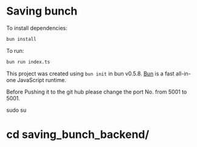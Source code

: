 # Saving bunch 

To install dependencies:

```bash
bun install
```

To run:

```bash
bun run index.ts
```

This project was created using `bun init` in bun v0.5.8. [Bun](https://bun.sh) is a fast all-in-one JavaScript runtime.


Before Pushing it to the git hub please change the port No. from 5001 to 5001.

 sudo su
 # cd saving_bunch_backend/